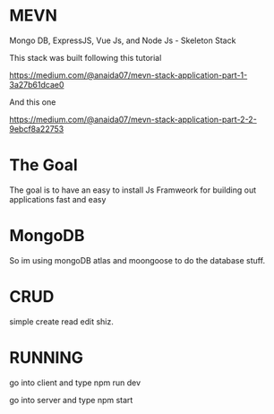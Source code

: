 # MEVN
Mongo DB, ExpressJS, Vue Js, and Node Js - Skeleton Stack

This stack was built following this tutorial 

https://medium.com/@anaida07/mevn-stack-application-part-1-3a27b61dcae0

And this one

https://medium.com/@anaida07/mevn-stack-application-part-2-2-9ebcf8a22753

# The Goal
The goal is to have an easy to install Js Framweork for building out applications fast and easy

# MongoDB
So im using mongoDB atlas and moongoose to do the database stuff. 

# CRUD
simple create read edit shiz. 

# RUNNING
go into client and type npm run dev

go into server and type npm start

